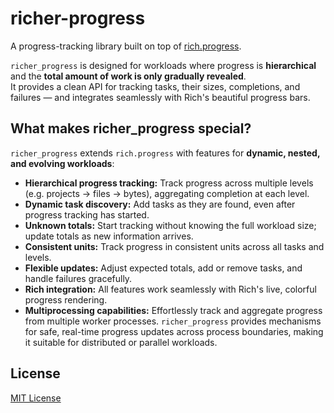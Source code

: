 # richer-progress

A progress-tracking library built on top of [rich.progress](https://rich.readthedocs.io/en/stable/progress.html).

`richer_progress` is designed for workloads where progress is **hierarchical** and the **total amount of work is only gradually revealed**.  
It provides a clean API for tracking tasks, their sizes, completions, and failures — and integrates seamlessly with Rich's beautiful progress bars.

## What makes richer_progress special?

`richer_progress` extends `rich.progress` with features for **dynamic, nested, and evolving workloads**:

- **Hierarchical progress tracking:** Track progress across multiple levels (e.g. projects → files → bytes), aggregating completion at each level.
- **Dynamic task discovery:** Add tasks as they are found, even after progress tracking has started.
- **Unknown totals:** Start tracking without knowing the full workload size; update totals as new information arrives.
- **Consistent units:** Track progress in consistent units across all tasks and levels.
- **Flexible updates:** Adjust expected totals, add or remove tasks, and handle failures gracefully.
- **Rich integration:** All features work seamlessly with Rich's live, colorful progress rendering.
- **Multiprocessing capabilities:** Effortlessly track and aggregate progress from multiple worker processes. `richer_progress` provides mechanisms for safe, real-time progress updates across process boundaries, making it suitable for distributed or parallel workloads.

## License

[MIT License](LICENSE)
